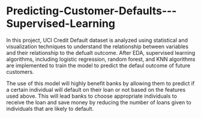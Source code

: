 # Predicting-Customer-Defaults---Supervised-Learning
In this project, UCI Credit Default dataset is analyzed using statistical and visualization techniques to understand the relationship between variables and their relationship to the defualt outcome. After EDA, supervised learning algorithms, including logistic regression, random forest, and KNN algorithms are implemented to train the model to predict the defaul outcome of future customers. 

The use of this model will highly benefit banks by allowing them to predict if a certain individual will default on their loan or not based on the features used above. This will lead banks to choose appropriate individuals to receive the loan and save money by reducing the number of loans given to individuals that are likely to default. 
